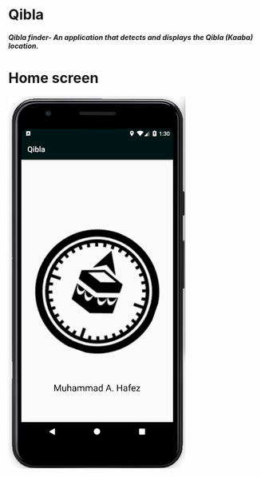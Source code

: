 # Qibla
##### Qibla finder- An application that detects and displays the Qibla (Kaaba) location.

# Home screen
<img src="https://github.com/xSuperMu/Qibla/blob/master/qibla_screenshot.png"/>
